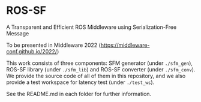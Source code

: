 # ROS-SF

A Transparent and Efficient ROS Middleware using Serialization-Free Message

To be presented in Middleware 2022 (https://middleware-conf.github.io/2022/)

This work consists of three components: SFM generator (under `./sfm_gen`), ROS-SF library (under `./sfm_lib`) and ROS-SF converter (under `./sfm_conv`).  We provide the source code of all of them in this repository, and we also provide a test workspace for latency test (under `./test_ws`). 



See the README.md in each folder for further information.

